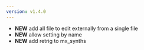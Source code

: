 ```yaml
---
version: v1.4.0
---
```

- **NEW** add all file to edit externally from a single file
- **NEW** allow setting by name
- **NEW** add retrig to mx_synths
